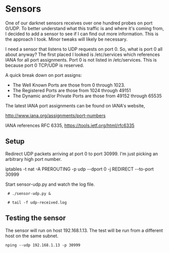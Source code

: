 Sensors
=======

One of our darknet sensors receives over one hundred probes on port 0/UDP. To better understand what this traffic is and where it's coming from, I decided to add a sensor to see if I can find out more information. This is the approach I took. Minor tweaks will likely be necessary.

I need a sensor that listens to UDP requests on port 0. So, what is port 0 all about anyway? The first placed I looked is /etc/services which references IANA for all port assignments. Port 0 is not listed in /etc/services. This is because port 0 TCP/UDP is reserved.

A quick break down on port assigns:

- The Well Known Ports are those from 0 through 1023.
- The Registered Ports are those from 1024 through 49151
- The Dynamic and/or Private Ports are those from 49152 through 65535

The latest IANA port assignments can be found on IANA's website,

http://www.iana.org/assignments/port-numbers

IANA references RFC 6335, https://tools.ietf.org/html/rfc6335

## Setup ##

Redirect UDP packets arriving at port 0 to port 30999. I'm just picking an arbitrary high port number.

iptables -t nat -A PREROUTING -p udp --dport 0 -j REDIRECT --to-port 30999

Start sensor-udp.py and watch the log file.


` # ./sensor-udp.py &`

` # tail -f udp-received.log`

## Testing the sensor ##

The sensor will run on host 192.168.1.13. The test will be run from a different host on the same subnet.

`nping --udp 192.168.1.13 -p 30999`

